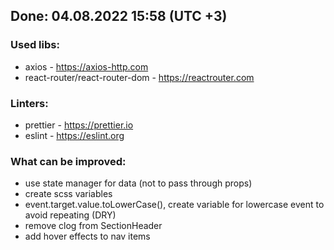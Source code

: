 ## Done: 04.08.2022 15:58 (UTC +3)

<h3>Used libs:</h3>

- axios - https://axios-http.com
- react-router/react-router-dom - https://reactrouter.com

<h3>Linters:</h3>

- prettier - https://prettier.io
- eslint - https://eslint.org

<h3>What can be improved: </h3>

- use state manager for data (not to pass through props)
- create scss variables
- event.target.value.toLowerCase(), create variable for lowercase event to avoid repeating (DRY)
- remove clog from SectionHeader
- add hover effects to nav items
